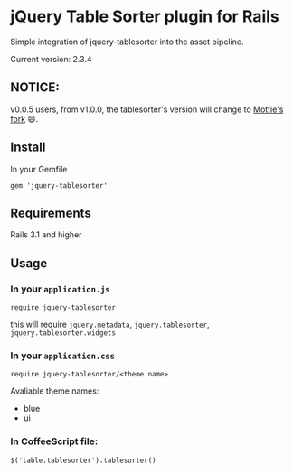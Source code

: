 jQuery Table Sorter plugin for Rails
===

Simple integration of jquery-tablesorter into the asset pipeline.

Current version: 2.3.4

NOTICE:
---

v0.0.5 users, from v1.0.0, the tablesorter's version will change
to [Mottie's fork] :smile:.

Install
---
In your Gemfile

```
gem 'jquery-tablesorter'
```

Requirements
---

Rails 3.1 and higher

Usage
---

### In your `application.js`

```
require jquery-tablesorter
```

this will require `jquery.metadata`, `jquery.tablesorter`,
`jquery.tablesorter.widgets`

### In your `application.css`

```
require jquery-tablesorter/<theme name>
```

Avaliable theme names:

* blue
* ui

### In CoffeeScript file:

```
$('table.tablesorter').tablesorter()
```

[Mottie's fork]: https://github.com/Mottie/tablesorter


